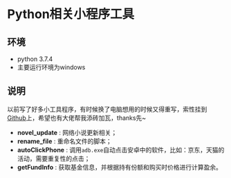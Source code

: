 # Python相关小程序工具

## 环境

- python 3.7.4
- 主要运行环境为windows



## 说明

以前写了好多小工具程序，有时候换了电脑想用的时候又得重写，索性挂到[Github](https://github.com/human7/python_tool)上，希望也有大佬帮我添砖加瓦，thanks先~



- **novel_update** : 网络小说更新相关；
- **rename_file** : 重命名文件的脚本；
- **autoClickPhone** : 调用`adb.exe`自动点击安卓中的软件，比如：京东，天猫的活动，需要重复性的点击；
- **getFundInfo** : 获取基金信息，并根据持有份额和购买时价格进行计算盈余。

 

